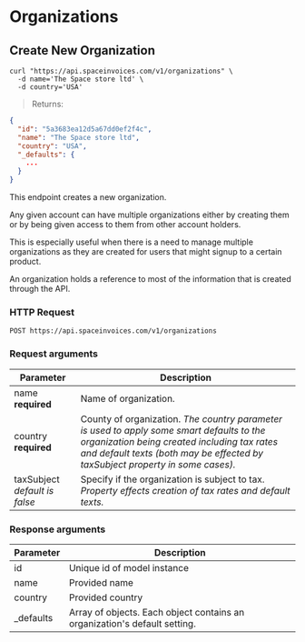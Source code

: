 # Organizations

## Create New Organization

```shell
curl "https://api.spaceinvoices.com/v1/organizations" \
  -d name='The Space store ltd' \
  -d country='USA'
```

> Returns:

```json
{
  "id": "5a3683ea12d5a67dd0ef2f4c",
  "name": "The Space store ltd",
  "country": "USA",
  "_defaults": {
    ...
  }
}
```

This endpoint creates a new organization.

Any given account can have multiple organizations either by creating them or by being given access to them from other account holders.

This is especially useful when there is a need to manage multiple organizations as they are created for users that might signup to a certain product.

An organization holds a reference to most of the information that is created through the API.

### HTTP Request

`POST https://api.spaceinvoices.com/v1/organizations`

### Request arguments

Parameter | Description
--------- | -----------
name **required** | Name of organization.
country **required** | County of organization. _The country parameter is used to apply some smart defaults to the organization being created including tax rates and default texts (both may be effected by taxSubject property in some cases)._
taxSubject _default is *false*_ | Specify if the organization is subject to tax. _Property effects creation of tax rates and default texts._

### Response arguments

Parameter | Description
--------- | -----------
id | Unique id of model instance
name | Provided name
country | Provided country
_defaults | Array of objects. Each object contains an organization's default setting.